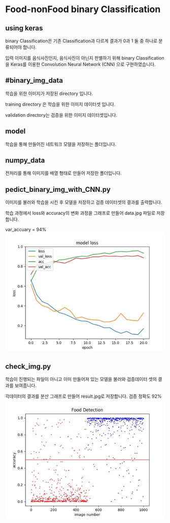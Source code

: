 Food-nonFood binary Classification
===================================
using keras
----------

binary Classification은 기존 Classification과 다르게 결과가 0과 1 둘 중 하나로 분류되어야 합니다.

입력 이미지를 음식사진인지, 음식사진이 아닌지 판별하기 위해 binary Classification을 Keras를 이용한
Convolution Neural Network (CNN) 으로 구현하였습니다. 

#binary_img_data
---------------

학습을 위한 이미지가 저장된 directory 입니다.

training directory 은 학습을 위한 이미지 데이터셋 입니다.

validation directory는 검증을 위한 이미지 데이터셋입니다.

model
-----
학습을 통해 만들어진 네트워크 모델을 저장하는 폴더입니다.

numpy_data
-----------
전처리를 통해 이미지를 배열 형태로 만들어 저장한 폴더입니다.

pedict_binary_img_with_CNN.py
-----------------------------
이미지를 불러와 학습을 시킨 후 모델을 저장하고 검증 데이터셋의 결과를 출력합니다.

학습 과정에서 loss와 accuracy의 변화 과정을 그래프로 만들어 data.jpg 파일로 저장합니다.

var_accuary = 94%
![Alt text](data.jpg)


check_img.py
------------
학습이 진행되는 파일이 아니고 이미 만들어져 있는 모델을 불러와 검증데이터 셋의 결과를 보여줍니다.

각데이터의 결과를 분산 그래프로 만들어 result.jpg로 저장합니다.
검증 정확도 92%
![Alt text](result.jpg)
